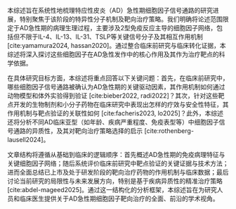 本综述旨在系统性地梳理特应性皮炎（AD）急性期细胞因子信号通路的研究进展，特别聚焦于该阶段的特异性分子机制及靶向治疗策略。我们明确将论述范围限定于AD急性期的病理生理过程，主要涉及2型免疫反应主导的细胞因子网络，包括但不限于IL-4、IL-13、IL-31、TSLP等关键信号分子及其相互作用机制 [cite:yamamura2024, hassan2020]。通过整合临床前研究与临床转化证据，本综述将深入探讨这些细胞因子在AD急性发作中的核心作用及其作为治疗靶点的科学依据。

在具体研究目标方面，本综述将重点回答以下关键问题：首先，在临床前研究中，哪些细胞因子信号通路被确认为AD急性期的关键驱动因素，其作用机制如何通过动物模型和体外实验得到验证 [cite:bieber2022, radi2022]？其次，针对这些靶点开发的生物制剂和小分子药物在临床研究中表现出怎样的疗效与安全性特征，其作用机制与靶点验证的关联性如何 [cite:facheris2023, lo2025]？此外，本综述还将分析不同AD临床亚型（如年龄、疾病严重程度、免疫表型等）中细胞因子信号通路的异质性，及其对靶向治疗策略选择的启示 [cite:rothenberg-lausell2024]。

文章结构将遵循从基础到临床的逻辑顺序：首先概述AD急性期的免疫病理特征与关键细胞因子网络；随后系统评价临床前研究中靶点验证的关键证据与技术方法；进而全面总结已上市及处于研发阶段的靶向治疗药物的作用机制与临床数据；最后讨论当前研究的局限性与未来发展方向，特别是基于疾病异质性的精准治疗策略 [cite:abdel-mageed2025]。通过这一结构化的分析框架，本综述旨在为研究人员和临床医生提供关于AD急性期细胞因子靶向治疗的全面、前沿的学术视角。